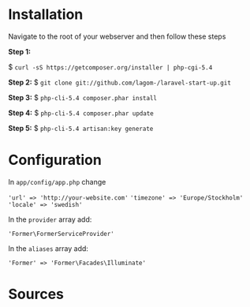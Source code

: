 # Installation

Navigate to the root of your webserver and then follow these steps

**Step 1:**

$ `curl -sS https://getcomposer.org/installer | php-cgi-5.4`

**Step 2:**
$ `git clone git://github.com/lagom-/laravel-start-up.git`

**Step 3:**
$ `php-cli-5.4 composer.phar install`

**Step 4:**
$ `php-cli-5.4 composer.phar update`

**Step 5:**
$ `php-cli-5.4 artisan:key generate`

# Configuration
In `app/config/app.php` change

`'url' => 'http://your-website.com'`
`'timezone' => 'Europe/Stockholm'`
`'locale' => 'swedish'`

In the `provider` array add:

`'Former\FormerServiceProvider'`

In the `aliases` array add:

`'Former' => 'Former\Facades\Illuminate'`

# Sources
